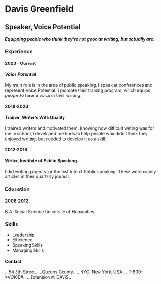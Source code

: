 
# Davis Greenfield
## Speaker, Voice Potential
#### _Equipping people who think they’re not good at writing, but actually are._
### Experience 
#### 2023 - Current
#### _Voice Potential_
My main role is in the area of public speaking. 
I speak at conferences and represent Voice Potential. 
I promote their training program, 
which equips people to have a voice in their writing.
#### 2018-2023
#### Trainer, Writer’s With Quality
I trained writers and motivated them. 
Knowing how difficult writing was for me in school, 
I developed methods to help people who didn’t think they enjoyed writing, 
but needed to develop it as a skill.
#### 2012-2018
#### Writer, Institute of Public Speaking
I did writing projects for the Institute of Public speaking. 
These were mainly articles in their quarterly journal.
### Education
#### 2008-2012
B.A. Social Science
University of Humanities

### Skills

-	Leadership
- Efficience
- Speaking Skills
- Managing Skills
  
#### Contact

...54 8th Street..
...Queens County..
...NYC, New York, USA..
...1-800-*VOICE#..
...Extension #: DAVIS..

